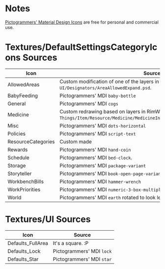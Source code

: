 # Notes

[Pictogrammers' Material Design Icons](https://pictogrammers.com/library/mdi/) are free for personal and commercial use.

# Textures/DefaultSettingsCategoryIcons Sources

| **Icon**           | **Source**                                                                                                                  |
|--------------------|-----------------------------------------------------------------------------------------------------------------------------|
| AllowedAreas       | Custom modification of one of the layers in RimWorld’s `UI/Designators/AreaAllowedExpand.psd`.                              |
| BabyFeeding        | Pictogrammers' MDI `baby-bottle`                                                                                            |
| General            | Pictogrammers' MDI `cogs`                                                                                                   |
| Medicine           | Custom redrawing based on layers in RimWorld’s `Things/Item/Resource/Medicine/MedicineIndustrial/MedicineIndustrial_a.psd`. |
| Misc               | Pictogrammers' MDI `dots-horizontal`                                                                                        |
| Policies           | Pictogrammers' MDI `script-text`                                                                                            |
| ResourceCategories | Custom made                                                                                                                 |
| Rewards            | Pictogrammers' MDI `hand-coin`                                                                                              |
| Schedule           | Pictogrammers' MDI `bed-clock`.                                                                                             |
| Storage            | Pictogrammers' MDI `package-variant`                                                                                        |
| Storyteller        | Pictogrammers’ MDI `book-open-page-variant`                                                                                 |
| WorkbenchBills     | Pictogrammers' MDI `hammer-wrench`                                                                                          |
| WorkPriorities     | Pictogrammers' MDI `numeric-3-box-multiple-outline`                                                                         |
| World              | Pictogrammers' MDI `earth` rotated to look less like the American continents.                                               |

# Textures/UI Sources

| **Icon**          | **Source**                |
|-------------------|---------------------------|
| Defaults_FullArea | It's a square. :P         |
| Defaults_Lock     | Pictogrammers' MDI `lock` |
| Defaults_Star     | Pictogrammers' MDI `star` |
